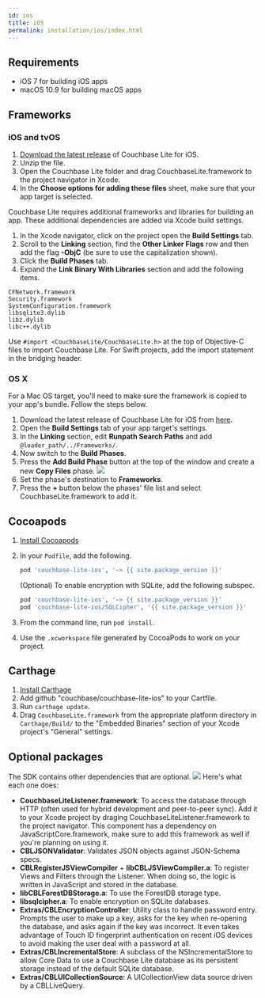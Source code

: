 ```yaml
---
id: ios
title: iOS
permalink: installation/ios/index.html
---
```


## Requirements

- iOS 7 for building iOS apps
- macOS 10.9 for building macOS apps

## Frameworks

### iOS and tvOS

1. [Download the latest release](http://www.couchbase.com/nosql-databases/downloads#couchbase-mobile) of Couchbase Lite for iOS.
2. Unzip the file.
3. Open the Couchbase Lite folder and drag CouchbaseLite.framework to the project navigator in Xcode.
4. In the **Choose options for adding these files** sheet, make sure that your app target is selected.

Couchbase Lite requires additional frameworks and libraries for building an app. These additional dependencies are added via Xcode build settings.

1. In the Xcode navigator, click on the project open the **Build Settings** tab.
2. Scroll to the **Linking** section, find the **Other Linker Flags** row and then add the flag **-ObjC** (be sure to use the capitalization shown).
3. Click the **Build Phases** tab.
4. Expand the **Link Binary With Libraries** section and add the following items.

```
CFNetwork.framework
Security.framework
SystemConfiguration.framework
libsqlite3.dylib
libz.dylib
libc++.dylib
```

Use `#import <CouchbaseLite/CouchbaseLite.h>` at the top of Objective-C files to import Couchbase Lite. For Swift projects, add the import statement in the bridging header.

### OS X

For a Mac OS target, you'll need to make sure the framework is copied to your app's bundle. Follow the steps below.

1. Download the latest release of Couchbase Lite for iOS from [here](http://www.couchbase.com/nosql-databases/downloads#couchbase-mobile).
2. Open the **Build Settings** tab of your app target's settings.
3. In the **Linking** section, edit **Runpath Search Paths** and add `@loader_path/../Frameworks/`.
4. Now switch to the **Build Phases**.
5. Press the **Add Build Phase** button at the top of the window and create a new **Copy Files** phase.
    ![](../img/ios-copy-files-phase.png)
6. Set the phase's destination to **Frameworks**.
7. Press the **+** button below the phases' file list and select CouchbaseLite.framework to add it.


## Cocoapods

1. [Install Cocoapods](https://guides.cocoapods.org/using/getting-started.html)
2. In your `Podfile`, add the following.

    ```ruby
    pod 'couchbase-lite-ios', '~> {{ site.package_version }}'
    ```

    (Optional) To enable encryption with SQLite, add the following subspec.

    ```ruby
    pod 'couchbase-lite-ios', '~> {{ site.package_version }}'
    pod 'couchbase-lite-ios/SQLCipher', '{{ site.package_version }}'
    ```

3. From the command line, run `pod install`.
4. Use the `.xcworkspace` file generated by CocoaPods to work on your project.

## Carthage

1. [Install Carthage](https://github.com/Carthage/Carthage#installing-carthage)
2. Add github "couchbase/couchbase-lite-ios" to your Cartfile.
3. Run `carthage update`.
4. Drag `CouchbaseLite.framework` from the appropriate platform directory in `Carthage/Build/` to the "Embedded Binaries" section of your Xcode project's "General" settings.

## Optional packages

The SDK contains other dependencies that are optional.
![](../img/ios-download.png)
Here's what each one does:

- **CouchbaseLiteListener.framework**: To access the database through HTTP (often used for hybrid development and peer-to-peer sync). Add it to your Xcode project by draging CouchbaseLiteListener.framework to the project navigator. This component has a dependency on JavaScriptCore.framework, make sure to add this framework as well if you're planning on using it.
- **CBLJSONValidator**: Validates JSON objects against JSON-Schema specs.
- **CBLRegisterJSViewCompiler** + **libCBLJSViewCompiler.a**: To register Views and Filters through the Listener. When doing so, the logic is written in JavaScript and stored in the database.
- **libCBLForestDBStorage.a**: To use the ForestDB storage type.
- **libsqlcipher.a**: To enable encryption on SQLite databases.
- **Extras/CBLEncryptionController**: Utility class to handle password entry. Prompts the user to make up a key, asks for the key when re-opening the database, and asks again if the key was incorrect. It even takes advantage of Touch ID fingerprint authentication on recent iOS devices to avoid making the user deal with a password at all.
- **Extras/CBLIncrementalStore**: A subclass of the NSIncrementalStore to allow Core Data to use a Couchbase Lite database as its persistent storage instead of the default SQLite database.
- **Extras/CBLUICollectionSource**: A UICollectionView data source driven by a CBLLiveQuery.